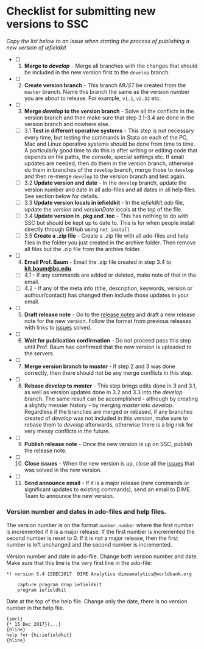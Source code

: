 # Checklist for submitting new versions to SSC

*Copy the list below to an issue when starting the process of publishing a new version of iefieldkit*

- [ ] 1. **Merge to *develop*** - Merge all branches with the changes that should be included in the new version first to the `develop` branch.
- [ ] 2. **Create version branch** - This branch _MUST_ be created from the `master` branch. Name this branch the same as the version number you are about to release. For example, `v1.1`, `v2.32` etc.
- [ ] 3. **Merge *develop* to the version branch** - Solve all the conflicts in the version branch and then make sure that step 3.1-3.4 are done in the version branch and nowhere else.
	- [ ] 3.1 **Test in different operative systems** - This step is not necessary every time, but testing the commands in Stata on each of the PC, Mac and Linux operative systems should be done from time to time. A particularly good time to do this is after writing or editing code that depends on file paths, the console, special settings etc. If small updates are needed, then do them in the version branch, otherwise do them in branches of the `develop` branch, merge those to `develop` and then re-merge `develop` to the version branch and test again.
	- [ ] 3.2 **Update version and date** - In the `develop` branch, update the version number and date in all ado-files and all dates in all help files. See section below for details.
	- [ ] 3.3 **Update version locals in iefieldkit** - In the _iefieldkit.ado_ file, update the _version_ and _versionDate_ locals at the top of the file.
	- [ ] 3.4 **Update version in .pkg and .toc** - This has nothing to do with SSC but should be kept up to date to. This is for when people install directly through GitHub using `net install`
	- [ ] 3.5 **Create a .zip file** - Create a .zip file with all ado-files and help files in the folder you just created in the archive folder. Then remove all files but the .zip file from the archive folder.
- [ ] 4. **Email Prof. Baum** - Email the .zip file created in step 3.4 to **kit.baum@bc.edu**.
	- [ ] 4.1 - If any commands are added or deleted, make note of that in the email.
	- [ ] 4.2 - If any of the meta info (title, description, keywords, version or authour/contact) has changed then include those updates in your email.
- [ ] 5. **Draft release note** - Go to the [release notes](https://github.com/worldbank/iefieldkit/releases) and draft a new release note for the new version. Follow the format from previous releases with links to [issues](https://github.com/worldbank/iefieldkit/issues) solved.
- [ ] 6. **Wait for publication confirmation** - Do not proceed pass this step until Prof. Baum has confirmed that the new version is uploaded to the servers.
- [ ] 7. **Merge version branch to *master*** - If step 2 and 3 was done correctly, then there should not be any merge conflicts in this step.
- [ ] 8. **Rebase *develop* to *master*** - This step brings edits done in 3 and 3.1, as well as version updates done in 3.2 and 3.3 into the *develop* branch. The same result can be accomplished - although by creating a slightly messier history - by merging *master* into *develop*. Regardless if the branches are merged or rebased, if any branches created of *develop* was not included in this version, make sure to rebase them to *develop* afterwards, otherwise there is a big risk for very messy conflicts in the future.
- [ ] 9. **Publish release note** - Once the new version is up on SSC, publish the release note.
- [ ] 10. **Close issues** - When the new version is up, close all the [issues](https://github.com/worldbank/iefieldkit/issues) that was solved in the new version.
- [ ] 11. **Send announce email** - If it is a major release (new commands or significant updates to existing commands), send an email to DIME Team to announce the new version.

### Version number and dates in ado-files and help files.

The version number is on the format `number.number` where the first number is incremented if it is a major release. If the first number is incremented the second number is reset to 0. If it is not a major release, then the first number is left unchanged and the second number is incremented.

Version number and date in ado-file. Change both version number and date. Make sure that this line is the very first line in the ado-file:
```
*! version 5.4 15DEC2017  DIME Analytics dimeanalytics@worldbank.org

	capture program drop iefieldkit
	program iefieldkit
```

Date at the top of the help file. Change only the date, there is no version number in the help file.
```
{smcl}
{* 15 Dec 2017}{...}
{hline}
help for {hi:iefieldkit}
{hline}
```
